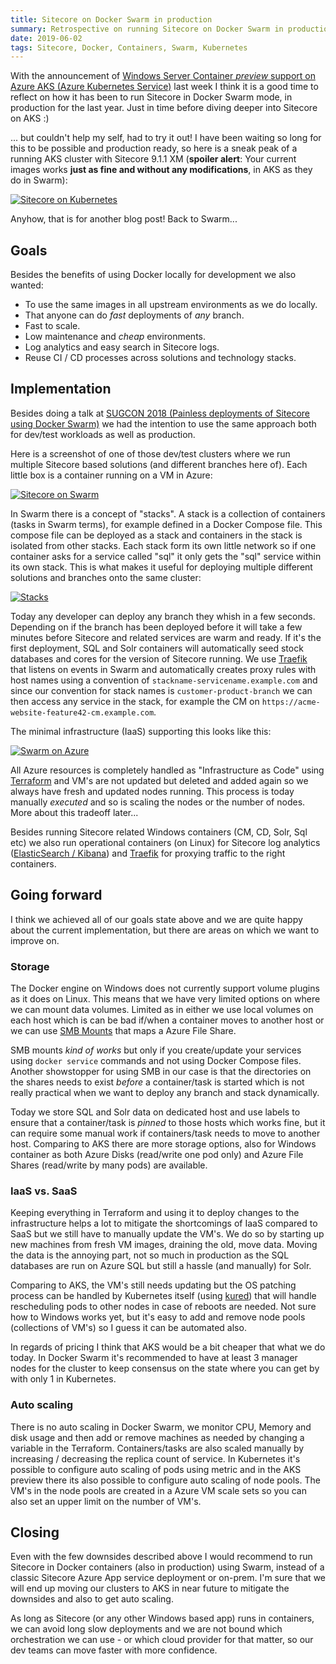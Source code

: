 ```yaml
---
title: Sitecore on Docker Swarm in production
summary: Retrospective on running Sitecore on Docker Swarm in production and a look on what's next.
date: 2019-06-02
tags: Sitecore, Docker, Containers, Swarm, Kubernetes
---
```


With the announcement of [Windows Server Container *preview* support on Azure AKS (Azure Kubernetes Service)](https://azure.microsoft.com/en-us/blog/announcing-the-preview-of-windows-server-containers-support-in-azure-kubernetes-service/) last week I think it is a good time to reflect on how it has been to run Sitecore in Docker Swarm mode, in production for the last year. Just in time before diving deeper into Sitecore on AKS :)

... but couldn't help my self, had to try it out! I have been waiting so long for this to be possible and production ready, so here is a sneak peak of a running AKS cluster with Sitecore 9.1.1 XM (**spoiler alert**: Your current images works **just as fine and without any modifications**, in AKS as they do in Swarm):

[![Sitecore on Kubernetes](/content/images/sitecore-on-aks.png)](/content/images/sitecore-on-aks.png)

Anyhow, that is for another blog post! Back to Swarm...

## Goals

Besides the benefits of using Docker locally for development we also wanted:

- To use the same images in all upstream environments as we do locally.
- That anyone can do *fast* deployments of *any* branch.
- Fast to scale.
- Low maintenance and *cheap* environments.
- Log analytics and easy search in Sitecore logs.
- Reuse CI / CD processes across solutions and technology stacks.

## Implementation

Besides doing a talk at [SUGCON 2018 (Painless deployments of Sitecore using Docker Swarm)](https://github.com/sitecoreops/sugcon2018-docker) we had the intention to use the same approach both for dev/test workloads as well as production.

Here is a screenshot of one of those dev/test clusters where we run multiple Sitecore based solutions (and different branches here of). Each little box is a container running on a VM in Azure:

[![Sitecore on Swarm](/content/images/sitecore-on-swarm.png)](/content/images/sitecore-on-swarm.png)

In Swarm there is a concept of "stacks". A stack is a collection of containers (tasks in Swarm terms), for example defined in a Docker Compose file. This compose file can be deployed as a stack and containers in the stack is isolated from other stacks. Each stack form its own little network so if one container asks for a service called "sql" it only gets the "sql" service within its own stack. This is what makes it useful for deploying multiple different solutions and branches onto the same cluster:

[![Stacks](/content/images/stacks.png)](/content/images/stacks.png)

Today any developer can deploy any branch they whish in a few seconds. Depending on if the branch has been deployed before it will take a few minutes before Sitecore and related services are warm and ready. If it's the first deployment, SQL and Solr containers will automatically seed stock databases and cores for the version of Sitecore running. We use [Traefik](https://traefik.io) that listens on events in Swarm and automatically creates proxy rules with host names using a convention of `stackname-servicename.example.com` and since our convention for stack names is `customer-product-branch` we can then access any service in the stack, for example the CM on `https://acme-website-feature42-cm.example.com`.

The minimal infrastructure (IaaS) supporting this looks like this:

[![Swarm on Azure](/content/images/swarm-on-azure.png)](/content/images/swarm-on-azure.png)

All Azure resources is completely handled as "Infrastructure as Code" using [Terraform](https://www.terraform.io) and VM's are not updated but deleted and added again so we always have fresh and updated nodes running. This process is today manually *executed* and so is scaling the nodes or the number of nodes. More about this tradeoff later...

Besides running Sitecore related Windows containers (CM, CD, Solr, Sql etc) we also run operational containers (on Linux) for Sitecore log analytics ([ElasticSearch / Kibana](https://www.elastic.co/)) and [Traefik](https://traefik.io) for proxying traffic to the right containers.

## Going forward

I think we achieved all of our goals state above and we are quite happy about the current implementation, but there are areas on which we want to improve on.

### Storage

The Docker engine on Windows does not currently support volume plugins as it does on Linux. This means that we have very limited options on where we can mount data volumes. Limited as in either we use local volumes on each host which is can be bad if/when a container moves to another host or we can use [SMB Mounts](https://docs.microsoft.com/en-us/virtualization/windowscontainers/manage-containers/container-storage#smb-mounts) that maps a Azure File Share.

SMB mounts *kind of works* but only if you create/update your services using `docker service` commands and not using Docker Compose files. Another showstopper for using SMB in our case is that the directories on the shares needs to exist *before* a container/task is started which is not really practical when we want to deploy any branch and stack dynamically. 

Today we store SQL and Solr data on dedicated host and use labels to ensure that a container/task is *pinned* to those hosts which works fine, but it can require some manual work if containers/task needs to move to another host. Comparing to AKS there are more storage options, also for Windows container as both Azure Disks (read/write one pod only) and Azure File Shares (read/write by many pods) are available.

### IaaS vs. SaaS

Keeping everything in Terraform and using it to deploy changes to the infrastructure helps a lot to mitigate the shortcomings of IaaS compared to SaaS but we still have to manually update the VM's. We do so by starting up new machines from fresh VM images, draining the old, move data. Moving the data is the annoying part, not so much in production as the SQL databases are run on Azure SQL but still a hassle (and manually) for Solr.

Comparing to AKS, the VM's still needs updating but the OS patching process can be handled by Kubernetes itself (using [kured](https://github.com/weaveworks/kured)) that will handle rescheduling pods to other nodes in case of reboots are needed. Not sure how to Windows works yet, but it's easy to add and remove node pools (collections of VM's) so I guess it can be automated also.

In regards of pricing I think that AKS would be a bit cheaper that what we do today. In Docker Swarm it's recommended to have at least 3 manager nodes for the cluster to keep consensus on the state where you can get by with only 1 in Kubernetes.

### Auto scaling

There is no auto scaling in Docker Swarm, we monitor CPU, Memory and disk usage and then add or remove machines as needed by changing a variable in the Terraform. Containers/tasks are also scaled manually by increasing / decreasing the replica count of service. In Kubernetes it's possible to configure auto scaling of pods using metric and in the AKS preview there its also possible to configure auto scaling of node pools. The VM's in the node pools are created in a Azure VM scale sets so you can also set an upper limit on the number of VM's.

## Closing

Even with the few downsides described above I would recommend to run Sitecore in Docker containers (also in production) using Swarm, instead of a classic Sitecore Azure App service deployment or on-prem. I'm sure that we will end up moving our clusters to AKS in near future to mitigate the downsides and also to get auto scaling.

As long as Sitecore (or any other Windows based app) runs in containers, we can avoid long slow deployments and we are not bound which orchestration we can use - or which cloud provider for that matter, so our dev teams can move faster with more confidence.
